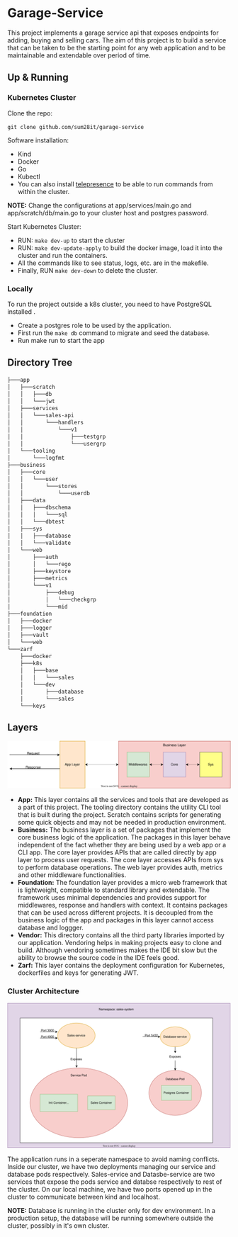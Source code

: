 # Garage-Service

This project implements a garage service api that exposes endpoints for adding, buying and selling cars. The aim of this project is to build a service that  can be taken to be the starting point for any web application and to be maintainable and extendable over period of time.

## Up & Running

### Kubernetes Cluster

Clone the repo:

``` shell
git clone github.com/sum28it/garage-service
```

Software installation:

- Kind
- Docker
- Go
- Kubectl
- You can also install [telepresence](https://www.telepresence.io/) to be able to run commands from within the cluster.

__NOTE:__ Change the configurations at app/services/main.go and app/scratch/db/main.go to your cluster host and postgres password.

Start Kubernetes Cluster:

- RUN: ```make dev-up``` to start the cluster
- RUN: ```make dev-update-apply``` to build the docker image, load it into the cluster and run the containers.
- All the commands like to see status, logs, etc. are in the makefile.
- Finally, RUN ```make dev-down``` to delete the cluster.

### Locally

To run the project outside a k8s cluster, you need to have PostgreSQL installed .

- Create a postgres role to be used by the application.
- First run the ```make db``` command to migrate and seed the database.
- Run make run to start the app

## Directory Tree

``` shell
├───app
│   ├───scratch
│   │   ├───db
│   │   └───jwt
│   ├───services
│   │   └───sales-api
│   │       └───handlers
│   │           └───v1
│   │               ├───testgrp
│   │               └───usergrp
│   └───tooling
│       └───logfmt
├───business
│   ├───core
│   │   └───user
│   │       └───stores
│   │           └───userdb
│   ├───data
│   │   ├───dbschema
│   │   │   └───sql
│   │   └───dbtest
│   ├───sys
│   │   ├───database
│   │   └───validate
│   └───web
│       ├───auth
│       │   └───rego
│       ├───keystore
│       ├───metrics
│       └───v1
│           ├───debug
│           │   └───checkgrp
│           └───mid
├───foundation
│   ├───docker
│   ├───logger
│   ├───vault
│   └───web
└───zarf
    ├───docker
    ├───k8s
    │   ├───base
    │   │   └───sales
    │   └───dev
    │       ├───database
    │       └───sales
    └───keys

```

## Layers

![Request Lifecycle image](.images/Request_Life_cycle.svg)

- __App:__ This layer contains all the services and tools that are developed as a part of this project. The tooling directory contains the utility CLI tool that is built during the project. Scratch contains scripts for generating some quick objects and may not be needed in production environment.
- __Business:__ The business layer is a set of packages that implement the core business logic of the application. The packages in this layer behave independent of the fact whether they are being used by a web app or a CLI app. The core layer provides APIs that are called directly by app layer to process user requests. The core layer accesses APIs from sys to perform database operations. The web layer provides auth, metrics and other middleware functionalities.
- __Foundation:__ The foundation layer provides a micro web framework that is lightweight, compatible to standard library and extendable. The framework uses minimal dependencies and provides support for middlewares, response and handlers with context. It contains packages that can be used across different projects. It is decoupled from the business logic of the app and packages in this layer cannot access database and loggger.
- __Vendor:__ This directory contains all the third party libraries imported by our application. Vendoring helps in making projects easy to clone and build. Although vendoring sometimes makes the IDE bit slow but the ability to browse the source code in the IDE feels good.
- __Zarf:__ This layer contains the deployment configuration for Kubernetes, dockerfiles and keys for generating JWT.

### Cluster Architecture

![Cluster Architecture](./.images/Cluster_Architecture.svg)

The application runs in a seperate namespace to avoid naming conflicts. Inside our cluster, we have two deployments managing our service and database pods respectively. Sales-ervice and Datasbe-service are two services that expose the pods service and databse respectively to rest of the cluster. On our local machine, we have two ports opened up in the cluster to communicate between kind and localhost.

__NOTE:__ Database is running in the cluster only for dev environment. In a production setup, the database will be running somewhere outside the cluster, possibly in it's own cluster.
